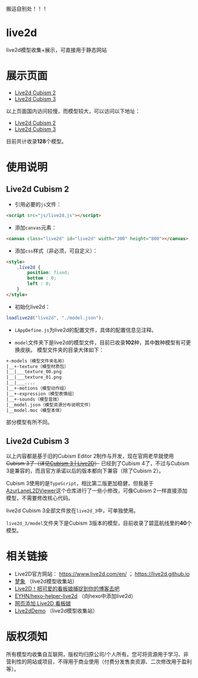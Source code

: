 搬运自别处！！！
# live2d
live2d模型收集+展示，可直接用于静态网站

# 展示页面
* [Live2d Cubism 2](https://imuncle.github.io/live2d)
* [Live2d Cubism 3](https://imuncle.github.io/live2d/live2d_3)

以上页面国内访问较慢，而模型较大，可以访问以下地址：

* [Live2d Cubism 2](http://119.23.8.25/live2d)
* [Live2d Cubism 3](http://119.23.8.25/live2d/live2d_3)

目前共计收录**128**个模型。

# 使用说明
## Live2d Cubism 2
* 引用必要的`js`文件：
```html
<script src="js/live2d.js"></script>
```
* 添加`canvas`元素：
```html
<canvas class="live2d" id="live2d" width="300" height="800"></canvas>
```
* 添加`css`样式（非必须，可自定义）：
```html
<style>
    .live2d {
        position: fixed;
        bottom : 0;
        left : 0;
    }
</style>
```
* 初始化live2d：
```js
loadlive2d("live2d", "./model.json");
```

* `LAppDefine.js`为live2d的配置文件，具体的配置信息见注释。

* `model`文件夹下是live2d的模型文件，目前已收录**102**种，其中数种模型有可更换皮肤。
模型文件夹的目录大体如下：
```txt
+-models（模型文件夹名称）
|__+-texture（模型材质包）
|__|___texture_00.png
|__|___texture_01.png
|__|___....
|__+-motions（模型动作组）
|__+-expression（模型表情组）
|__+-sounds（模型音效）
|__model.json（模型资源分布说明文件）
|__model.moc（模型本体）
```
部分模型有所不同。

## Live2d Cubism 3
以上内容都是基于旧的Cubism Editor 2制作与开发，现在官网老早就使用~~Cubism 3了（详见[Cubism 3 | Live2D](https://www.live2d.com/en/products/cubism3)）~~ 已经到了Cubism 4了，不过与Cubism 3是兼容的，而且官方承诺以后的版本都向下兼容（除了Cubism 2）。

Cubism 3使用的是`TypeScript`，相比第二版更加稳健，但我基于[AzurLaneL2DViewer](https://github.com/Yukariin/AzurLaneL2DViewer)这个仓库进行了一些小修改，可像Cubism 2一样直接添加模型，不需要修改核心代码。

live2d Cubism 3全部文件放在`live2d_3`中，可单独使用。

`live2d_3/model`文件夹下是Cubism 3版本的模型，目前收录了碧蓝航线里的**40**个模型。

# 相关链接
* Live2D官方网站： https://www.live2d.com/en/ ； https://live2d.github.io
* [梦象](https://mx-model.ga/) （live2d模型收集站）
* [Live2D！把可爱的看板娘捕捉到你的博客去吧](https://haremu.com/p/205)
* [EYHN/hexo-helper-live2d](https://github.com/EYHN/hexo-helper-live2d) （向hexo中添加live2d）
* [网页添加 Live2D 看板娘](https://www.fghrsh.net/post/123.html)
* [Live2dDemo](https://github.com/summerscar/live2dDemo) （live2d模型收集站）

# 版权须知
所有模型均收集自互联网，版权均归原公司/个人所有。您可将资源用于学习、非营利性的网站或项目，不得用于商业使用（付费分发售卖资源、二次修改用于盈利等）。
